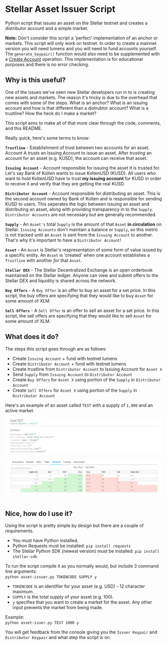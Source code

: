 # Stellar Asset Issuer Script

Python script that issues an asset on the Stellar testnet and creates a distributor account and a simple market.

**Note:** Don't consider this script a 'perfect' implementation of an anchor or markets. This script will only work on testnet. In order to create a mainnet version you will need lumens and you will need to fund accounts yourself. The ```generate_keypair()``` function would also need to be supplemented with a [Create Account](www.stellar.org/developers/guides/concepts/list-of-operations.html#create-account) operation. This implementation is for educational purposes and there is no error checking.

## Why is this useful?

One of the issues we've seen new Stellar developers run in to is creating new assets and markets. The reason it's tricky is due to the overhead that comes with some of the steps. What is an anchor? What is an issuing account and how is that different than a distrubtor account? What is a trustline? How the heck do I make a market?

This script aims to make all of that more clear through the code, comments, and this README.

Really quick, here's some terms to know:

**```Trustline```** - Establishment of trust between two accounts for an asset. Account A *trusts* an Issuing Account to issue an asset. After *trusting* an account for an asset (e.g. KUSD), the account can receive that asset.

**```Issuing Account```** - Account responsible for issuing the asset it is trusted for. Let's say Bank of Kolten wants to issue KoltenUSD (KUSD). All users who want to hold KoltenUSD have to trust **my issuing account** for KUSD in order to receive it and verify that they are getting the real KUSD.

**```Distributor Account```** - Account responsible for distributing an asset. This is the second account owned by Bank of Kolten and is responsible for sending KUSD to users. This seperates the logic between issuing an asset and distributing an asset, along with providing transparency in to the ```Supply```. ```Distributor Accounts``` are not necessary but are generally recommended.

**```Supply```** - An ```Asset's``` total ```Supply``` is the amount of that ```Asset``` **in circulation** on Stellar. ```Issuing Accounts``` don't maintain a balance or ```Supply```, so this metric is not tracked until an ```Asset``` is sent from the ```Issuing Account``` to another. That's why it's important to have a ```Distributor Account```!

**```Asset```** - An ```Asset``` is Stellar's respresentation of some form of value issued by a specific entity. An ```Asset``` is 'created' when one account establishes a ```Trustline``` with another *for* that ```Asset```.

**```Stellar DEX```** - The Stellar Decentralized Exchange is an open orderbook maintained on the Stellar ledger. Anyone can view and submit offers to the Stellar DEX and liquidity is shared across the network.

**```Buy Offers```** - A ```Buy Offer``` is an offer to buy an asset for a set price. In this script, the buy offers are specifying that they would like to buy ```Asset``` for some amount of XLM.  

**```Sell Offers```** - A ```Sell Offer``` is an offer to sell an asset for a set price. In this script, the sell offers are specifying that they would like to sell ```Asset``` for some amount of XLM.

## What does it do?

The steps this script goes through are as follows:
- Create ```Issuing Account``` + fund with testnet lumens
- Create ```Distributor Account``` + fund with testnet lumens
- Create trustline from ```Distributor Account``` to Issuing Account for ```Asset X```
- Send ```Supply``` from ```Issuing Account``` to ```Distributor Account```
- Create ```Buy Offers``` for ```Asset X``` using portion of the ```Supply``` in ```Distributor Account```
- Create ```Sell Offers``` for ```Asset X``` using portion of the ```Supply``` in ```Distributor Account```

Here's an example of an asset called ```TEST``` with a supply of ```1,000``` and an active market.

<div align="center"><img align="center" src="test-asset-details.PNG"></div>
<br>
<div align="center"><img align="center" src="test-asset-orderbook.PNG"></div>
<br>

## Nice, how do I use it?

Using the script is pretty simple by design but there are a couple of requirements.
- You must have Python installed.
- Python Requests must be installed: ```pip install requests```
- The Stellar Python SDK (newest version) must be installed: ```pip install stellar-sdk```

To run the script compile it as you normally would, but include 3 command line arguments: <br>
```python asset-issuer.py TOKENCODE SUPPLY y```
- ```TOKENCODE``` is an identifier for your asset (e.g. USD) - 12 character maximum.  
- ```SUPPLY``` is the total supply of your asset (e.g. 100).
- ```y``` specifies that you want to create a market for the asset. Any other input prevents the market from being made.

Example: <br>
```python asset-isuer.py TEST 1000 y```

You will get feedback from the console giving you the ```Issuer Keypair``` and ```Distributor Keypair``` and what step the script is on.
